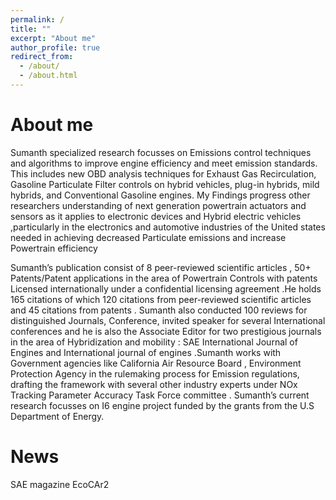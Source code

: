 ```yaml
---
permalink: /
title: ""
excerpt: "About me"
author_profile: true
redirect_from: 
  - /about/
  - /about.html
---
```



About me
======
Sumanth specialized research focusses on Emissions control techniques and algorithms to improve engine efficiency and meet emission standards. This includes new OBD analysis techniques for Exhaust Gas Recirculation, Gasoline Particulate Filter controls on hybrid vehicles, plug-in hybrids, mild hybrids, and Conventional Gasoline engines. My Findings progress other researchers understanding of next generation powertrain actuators and sensors as it applies to electronic devices and Hybrid electric vehicles ,particularly in the electronics and automotive industries of the United states needed in achieving decreased Particulate emissions and increase Powertrain efficiency

Sumanth’s publication consist of  8 peer-reviewed scientific articles , 50+ Patents/Patent applications in the area of Powertrain Controls with patents Licensed internationally under a confidential licensing agreement .He holds 165 citations of which 120 citations from peer-reviewed scientific articles and 45 citations from patents . Sumanth also conducted 100 reviews for distinguished Journals, Conference, invited speaker for several International conferences and he is also the Associate Editor for two prestigious journals in the area of Hybridization and mobility :  SAE International Journal of Engines  and International journal of engines .Sumanth works with Government agencies like California Air Resource Board , Environment Protection Agency  in the rulemaking process for Emission regulations, drafting the framework with several other industry experts under NOx   Tracking Parameter Accuracy Task Force committee . Sumanth’s current research focusses on I6 engine project funded by the grants from the U.S Department of Energy. 

News
======
SAE magazine
EcoCAr2

